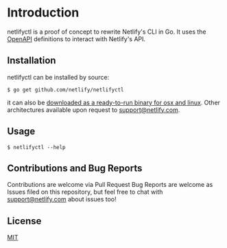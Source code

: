 # Introduction

netlifyctl is a proof of concept to rewrite Netlify's CLI in Go.
It uses the [OpenAPI](https://github.com/netlify/open-api) definitions
to interact with Netlify's API.


## Installation

netlifyctl can be installed by source:

	$ go get github.com/netlify/netlifyctl
	
it can also be [downloaded as a ready-to-run binary for osx and linux](https://github.com/netlify/netlifyctl/releases ).  Other architectures available upon request to support@netlify.com.


## Usage

	$ netlifyctl --help
	
	
## Contributions and Bug Reports

Contributions are welcome via Pull Request
Bug Reports are welcome as Issues filed on this repository, but feel free to chat with support@netlify.com about issues too!


## License

[MIT](LICENSE)
